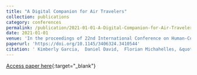 ```yaml
---
title: "A Digital Companion for Air Travelers"
collection: publications
category: conferences
permalink: /publication/2021-01-01-A-Digital-Companion-for-Air-Travelers
date: 2021-01-01
venue: 'In the proceedings of 22nd International Conference on Human-Computer Interaction with Mobile Devices and Services'
paperurl: 'https://doi.org/10.1145/3406324.3410544'
citation: ' Kimberly Garcia,  Daniel David,  Florian Michahelles, &quot;A Digital Companion for Air Travelers.&quot; In the proceedings of 22nd International Conference on Human-Computer Interaction with Mobile Devices and Services, 2021.'
---
```

[Access paper here](https://doi.org/10.1145/3406324.3410544){:target="_blank"}
